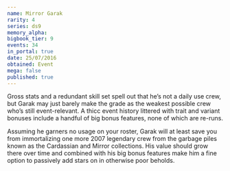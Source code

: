 ```yaml
---
name: Mirror Garak
rarity: 4
series: ds9
memory_alpha:
bigbook_tier: 9
events: 34
in_portal: true
date: 25/07/2016
obtained: Event
mega: false
published: true
---
```


Gross stats and a redundant skill set spell out that he’s not a daily use crew, but Garak may just barely make the grade as the weakest possible crew who’s still event-relevant. A thicc event history littered with trait and variant bonuses include a handful of big bonus features, none of which are re-runs.

Assuming he garners no usage on your roster, Garak will at least save you from immortalizing one more 2007 legendary crew from the garbage piles known as the Cardassian and Mirror collections. His value should grow there over time and combined with his big bonus features make him a fine option to passively add stars on in otherwise poor beholds.
